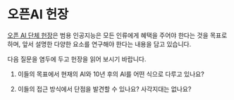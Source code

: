 # 오픈AI 헌장

[오픈 AI 단체 헌장](https://openai.com/charter/)은 범용 인공지능은 모든 인류에게 혜택을 주어야 한다는 것을 목표로 하며, 앞서 설명한 다양한 요소를 연구해야 한다는 내용을 담고 있습니다.

다음 질문을 염두에 두고 헌장을 읽어 보시기 바랍니다.

1) 이들의 목표에서 현재의 AI와 10년 후의 AI를 어떤 식으로 다루고 있나요?

2) 이들의 접근 방식에서 단점을 발견할 수 있나요? 사각지대는 없나요?
